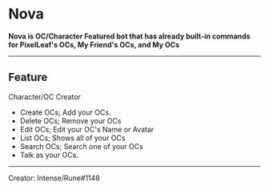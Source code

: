 # Nova
**Nova is OC/Character Featured bot that has already built-in commands for PixelLeaf's OCs, My Friend's OCs, and My OCs**
- - -
## Feature
Character/OC Creator
* Create OCs; Add your OCs.
* Delete OCs; Remove your OCs
* Edit OCs; Edit your OC's Name or Avatar
* List OCs; Shows all of your OCs
* Search OCs; Search one of your OCs
* Talk as your OCs.
- - -
Creator: Intense/Rune#1148